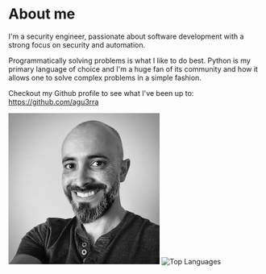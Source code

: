 # About me
I'm a security engineer, passionate about software development with a strong focus on security and automation.

Programmatically solving problems is what I like to do best. Python is my primary language of choice and I'm a huge fan of its community and how it allows one to solve complex problems in a simple fashion.

Checkout my Github profile to see what I've been up to: https://github.com/agu3rra

![me](img/profilePicture.jpeg) ![Top Languages](https://github-readme-stats.vercel.app/api/top-langs/?username=agu3rra&show_icons=true)
